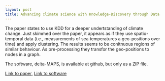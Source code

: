 ```yaml
---
layout: post
title: Advancing climate science with Knowledge-Discovery through Data mining
---
```


The paper states to use KDD for a deeper undertstanding of climate change. 
Just skimmed over the paper, it appears as if they use spatio-temporal data (i.e., measurements of sea temperatures a geo-positions over time) and apply clustering.
The results seems to be conitnuous regions of similar behaviour.
As pre-processing they transfor the geo-positions to nodes in a graph.

The software, delta-MAPS, is available at github, but only as a ZIP file.

[Link to paper][1], [Link to software][2]


[1]: https://www.nature.com/articles/s41612-017-0006-4.epdf
[2]: https://github.com/FabriFalasca/delta-MAPS

